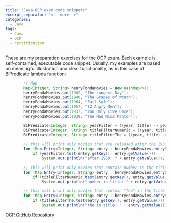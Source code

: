```yaml
---
title: "Java OCP exam code snippets"
excerpt_separator: "<!--more-->"
categories:
  - Java
tags:
  - Java
  - OCP
  - certification
---
```



These are my preparation exercises for the OCP exam.
Each example is self-contained, executable code snippet.
Usually, my examples are based on meaningful illustration and clear functionality,
as in this case of BiPredicate lambda function:

```java
        // Map
        Map<Integer, String> henryFondaMovies = new HashMap<>();
        henryFondaMovies.put(1962, "The Longest Day");
        henryFondaMovies.put(1940, "The Grapes of Wrath");
        henryFondaMovies.put(1964, "Fail-Safe");
        henryFondaMovies.put(1957, "12 Angry Men");
        henryFondaMovies.put(1937, "You Only Live Once");
        henryFondaMovies.put(1938, "The Mad Miss Manton");

        BiPredicate<Integer, String> yearFilter = ((year, title) -> year > 1950);
        BiPredicate<Integer, String> titleFilterNumeric = ((year, title) -> title.matches(".*\\d+.*"));
        BiPredicate<Integer, String> titleFilterThe = ((year, title) -> title.contains("The"));

        // this will print only movies that are released after the 1950
        for (Map.Entry<Integer, String> entry : henryFondaMovies.entrySet())
            if (yearFilter.test(entry.getKey(), entry.getValue()))
                System.out.println("after 1950: " + entry.getValue());

        // this will print only movies that contain number in the title
        for (Map.Entry<Integer, String> entry : henryFondaMovies.entrySet())
            if (titleFilterNumeric.test(entry.getKey(), entry.getValue()))
                System.out.println("number in title: " + entry.getValue());

        // this will print only movies that contain "The" in the title
        for (Map.Entry<Integer, String> entry : henryFondaMovies.entrySet())
            if (titleFilterThe.test(entry.getKey(), entry.getValue()))
                System.out.println("the in title: " + entry.getValue());


```

<!--more-->

[OCP GitHub Repository](https://github.com/matkosoric/OCP)

